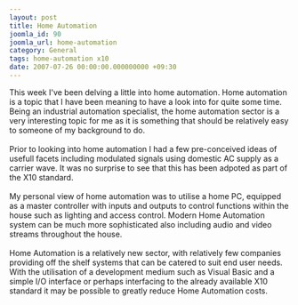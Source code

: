 ```yaml
---
layout: post
title: Home Automation
joomla_id: 90
joomla_url: home-automation
category: General
tags: home-automation x10
date: 2007-07-26 00:00:00.000000000 +09:30
---
```

<p>This week I've been delving a little into home automation. Home automation is a topic that I have been meaning to have a look into for quite some time. Being an industrial automation specialist, the home automation sector is a very interesting topic for me as it is something that should be relatively easy to someone of my background to do.<br><br>Prior to looking into home automation I had a few pre-conceived ideas of usefull facets including modulated signals using domestic AC supply as a carrier wave. It was no surprise to see that this has been adpoted as part of the X10 standard.<br><br>My personal view of home automation was to utilise a home PC, equipped as a master controller with inputs and outputs to control functions within the house such as lighting and access control. Modern Home Automation system can be much more sophisticated also including audio and video streams throughout the house.<br><br>Home Automation is a relatively new sector, with relatively few companies providing off the shelf systems that can be catered to suit end user needs. With the utilisation of a development medium such as Visual Basic and a simple I/O interface or perhaps interfacing to the already available X10 standard it may be possible to greatly reduce Home Automation costs.</p>
